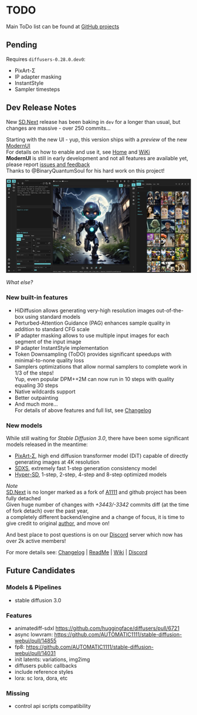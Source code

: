 # TODO

Main ToDo list can be found at [GitHub projects](https://github.com/users/vladmandic/projects)

## Pending

Requires `diffusers-0.28.0.dev0`:
- PixArt-Σ
- IP adapter masking
- InstantStyle
- Sampler timesteps

## Dev Release Notes

New [SD.Next](https://github.com/vladmandic/automatic) release has been baking in `dev` for a longer than usual, but changes are massive - over 250 commits...

Starting with the new UI - yup, this version ships with a *preview* of the new [ModernUI](https://github.com/BinaryQuantumSoul/sdnext-modernui)  
For details on how to enable and use it, see [Home](https://github.com/BinaryQuantumSoul/sdnext-modernui) and [WiKi](https://github.com/vladmandic/automatic/wiki/Themes)  
**ModernUI** is still in early development and not all features are available yet, please report [issues and feedback](https://github.com/BinaryQuantumSoul/sdnext-modernui/issues)  
Thanks to @BinaryQuantumSoul for his hard work on this project!  

![Screenshot-ModernUI](html/screenshot-modernui.jpg)

*What else?*

### New built-in features

- HiDiffusion allows generating very-high resolution images out-of-the-box using standard models  
- Perturbed-Attention Guidance (PAG) enhances sample quality in addition to standard CFG scale  
- IP adapter masking allows to use multiple input images for each segment of the input image  
- IP adapter InstantStyle implementation  
- Token Downsampling (ToDO) provides significant speedups with minimal-to-none quality loss  
- Samplers optimizations that allow normal samplers to complete work in 1/3 of the steps!  
  Yup, even popular DPM++2M can now run in 10 steps with quality equaling 30 steps  
- Native wildcards support  
- Better outpainting  
- And much more...  
  For details of above features and full list, see [Changelog](https://github.com/vladmandic/automatic/blob/dev/CHANGELOG.md)

### New models

While still waiting for *Stable Diffusion 3.0*, there have been some significant models released in the meantime:
- [PixArt-Σ](https://pixart-alpha.github.io/PixArt-sigma-project/), high end diffusion transformer model (DiT) capable of directly generating images at 4K resolution  
- [SDXS](https://github.com/IDKiro/sdxs), extremely fast 1-step generation consistency model  
- [Hyper-SD](https://huggingface.co/ByteDance/Hyper-SD), 1-step, 2-step, 4-step and 8-step optimized models  

*Note*  
[SD.Next](https://github.com/vladmandic/automatic) is no longer marked as a fork of [A1111](https://github.com/AUTOMATIC1111/stable-diffusion-webui/) and github project has been fully detached  
Given huge number of changes with *+3443/-3342* commits diff (at the time of fork detach) over the past year,  
a completely different backend/engine and a change of focus, it is time to give credit to original [author](https://github.com/auTOMATIC1111),  and move on!  

And best place to post questions is on our [Discord](https://discord.gg/VjvR2tabEX) server which now has over 2k active members!

For more details see: [Changelog](https://github.com/vladmandic/automatic/blob/dev/CHANGELOG.md) | [ReadMe](https://github.com/vladmandic/automatic) | [Wiki](https://github.com/vladmandic/automatic/wiki) | [Discord](https://discord.gg/VjvR2tabEX)


## Future Candidates

### Models & Pipelines

- stable diffusion 3.0

### Features

- animatediff-sdxl <https://github.com/huggingface/diffusers/pull/6721>
- async lowvram: <https://github.com/AUTOMATIC1111/stable-diffusion-webui/pull/14855>
- fp8: <https://github.com/AUTOMATIC1111/stable-diffusion-webui/pull/14031>
- init latents: variations, img2img
- diffusers public callbacks  
- include reference styles
- lora: sc lora, dora, etc

### Missing

- control api scripts compatibility
